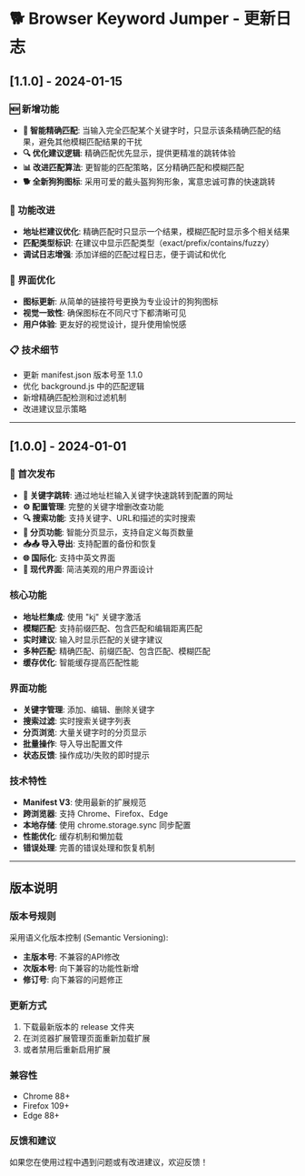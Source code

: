 # 🐕 Browser Keyword Jumper - 更新日志

## [1.1.0] - 2024-01-15

### 🆕 新增功能
- **🎯 智能精确匹配**: 当输入完全匹配某个关键字时，只显示该条精确匹配的结果，避免其他模糊匹配结果的干扰
- **🔍 优化建议逻辑**: 精确匹配优先显示，提供更精准的跳转体验
- **📊 改进匹配算法**: 更智能的匹配策略，区分精确匹配和模糊匹配
- **🐕 全新狗狗图标**: 采用可爱的戴头盔狗狗形象，寓意忠诚可靠的快速跳转

### 🔧 功能改进
- **地址栏建议优化**: 精确匹配时只显示一个结果，模糊匹配时显示多个相关结果
- **匹配类型标识**: 在建议中显示匹配类型（exact/prefix/contains/fuzzy）
- **调试日志增强**: 添加详细的匹配过程日志，便于调试和优化

### 🎨 界面优化
- **图标更新**: 从简单的链接符号更换为专业设计的狗狗图标
- **视觉一致性**: 确保图标在不同尺寸下都清晰可见
- **用户体验**: 更友好的视觉设计，提升使用愉悦感

### 📋 技术细节
- 更新 manifest.json 版本号至 1.1.0
- 优化 background.js 中的匹配逻辑
- 新增精确匹配检测和过滤机制
- 改进建议显示策略

---

## [1.0.0] - 2024-01-01

### 🎉 首次发布
- **🔗 关键字跳转**: 通过地址栏输入关键字快速跳转到配置的网址
- **⚙️ 配置管理**: 完整的关键字增删改查功能
- **🔍 搜索功能**: 支持关键字、URL和描述的实时搜索
- **📄 分页功能**: 智能分页显示，支持自定义每页数量
- **📥📤 导入导出**: 支持配置的备份和恢复
- **🌐 国际化**: 支持中英文界面
- **🎨 现代界面**: 简洁美观的用户界面设计

### 核心功能
- **地址栏集成**: 使用 "kj" 关键字激活
- **模糊匹配**: 支持前缀匹配、包含匹配和编辑距离匹配
- **实时建议**: 输入时显示匹配的关键字建议
- **多种匹配**: 精确匹配、前缀匹配、包含匹配、模糊匹配
- **缓存优化**: 智能缓存提高匹配性能

### 界面功能
- **关键字管理**: 添加、编辑、删除关键字
- **搜索过滤**: 实时搜索关键字列表
- **分页浏览**: 大量关键字时的分页显示
- **批量操作**: 导入导出配置文件
- **状态反馈**: 操作成功/失败的即时提示

### 技术特性
- **Manifest V3**: 使用最新的扩展规范
- **跨浏览器**: 支持 Chrome、Firefox、Edge
- **本地存储**: 使用 chrome.storage.sync 同步配置
- **性能优化**: 缓存机制和懒加载
- **错误处理**: 完善的错误处理和恢复机制

---

## 版本说明

### 版本号规则
采用语义化版本控制 (Semantic Versioning):
- **主版本号**: 不兼容的API修改
- **次版本号**: 向下兼容的功能性新增
- **修订号**: 向下兼容的问题修正

### 更新方式
1. 下载最新版本的 release 文件夹
2. 在浏览器扩展管理页面重新加载扩展
3. 或者禁用后重新启用扩展

### 兼容性
- Chrome 88+
- Firefox 109+  
- Edge 88+

### 反馈和建议
如果您在使用过程中遇到问题或有改进建议，欢迎反馈！
